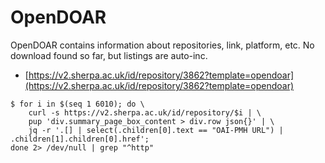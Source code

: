 # OpenDOAR

OpenDOAR contains information about repositories, link, platform, etc. No
download found so far, but listings are auto-inc.

* [https://v2.sherpa.ac.uk/id/repository/3862?template=opendoar](https://v2.sherpa.ac.uk/id/repository/3862?template=opendoar)

```shell
$ for i in $(seq 1 6010); do \
    curl -s https://v2.sherpa.ac.uk/id/repository/$i | \
    pup 'div.summary_page_box_content > div.row json{}' | \
    jq -r '.[] | select(.children[0].text == "OAI-PMH URL") | .children[1].children[0].href';
done 2> /dev/null | grep "^http"
```
